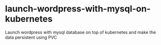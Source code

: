 # launch-wordpress-with-mysql-on-kubernetes
Launch wordpress with mysql database on top of kubernetes and make the data persistent using PVC
